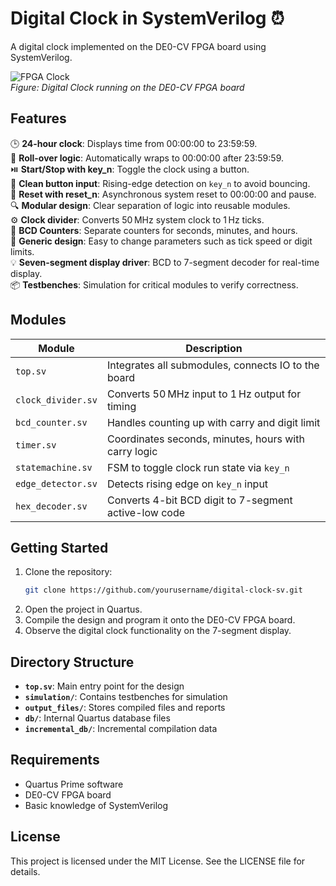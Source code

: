 # Digital Clock in SystemVerilog ⏰

A digital clock implemented on the DE0-CV FPGA board using SystemVerilog.

![FPGA Clock](digital_clock.jpg)  
*Figure: Digital Clock running on the DE0-CV FPGA board*

## Features
🕒 **24-hour clock**: Displays time from 00:00:00 to 23:59:59.  
🔁 **Roll-over logic**: Automatically wraps to 00:00:00 after 23:59:59.  
⏯️ **Start/Stop with key_n**: Toggle the clock using a button.  
🧼 **Clean button input**: Rising-edge detection on `key_n` to avoid bouncing.  
🔄 **Reset with reset_n**: Asynchronous system reset to 00:00:00 and pause.  
🔍 **Modular design**: Clear separation of logic into reusable modules.  
⚙️ **Clock divider**: Converts 50 MHz system clock to 1 Hz ticks.  
🔢 **BCD Counters**: Separate counters for seconds, minutes, and hours.  
🔧 **Generic design**: Easy to change parameters such as tick speed or digit limits.  
💡 **Seven-segment display driver**: BCD to 7-segment decoder for real-time display.  
📦 **Testbenches**: Simulation for critical modules to verify correctness.

## Modules
| Module             | Description                                           |
| ------------------ | ----------------------------------------------------- |
| `top.sv`           | Integrates all submodules, connects IO to the board   |
| `clock_divider.sv` | Converts 50 MHz input to 1 Hz output for timing       |
| `bcd_counter.sv`   | Handles counting up with carry and digit limit        |
| `timer.sv`         | Coordinates seconds, minutes, hours with carry logic  |
| `statemachine.sv`  | FSM to toggle clock run state via `key_n`             |
| `edge_detector.sv` | Detects rising edge on `key_n` input                  |
| `hex_decoder.sv`   | Converts 4-bit BCD digit to 7-segment active-low code |

## Getting Started
1. Clone the repository:
   ```bash
   git clone https://github.com/yourusername/digital-clock-sv.git
   ```
2. Open the project in Quartus.
3. Compile the design and program it onto the DE0-CV FPGA board.
4. Observe the digital clock functionality on the 7-segment display.

## Directory Structure
- **`top.sv`**: Main entry point for the design
- **`simulation/`**: Contains testbenches for simulation
- **`output_files/`**: Stores compiled files and reports
- **`db/`**: Internal Quartus database files
- **`incremental_db/`**: Incremental compilation data

## Requirements
- Quartus Prime software
- DE0-CV FPGA board
- Basic knowledge of SystemVerilog

## License
This project is licensed under the MIT License. See the LICENSE file for details.
